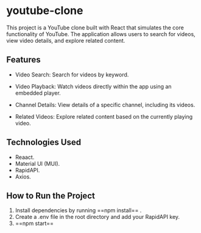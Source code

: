 # youtube-clone
This project is a YouTube clone built with React that simulates the core functionality of YouTube. The application allows users to search for videos, view video details, and explore related content.

## Features
+ Video Search: Search for videos by keyword.
- Video Playback: Watch videos directly within the app using an embedded player.
* Channel Details: View details of a specific channel, including its videos.
+ Related Videos: Explore related content based on the currently playing video.

## Technologies Used
+ Reaact.
+ Material UI (MUI).
+ RapidAPI.
+ Axios.

## How to Run the Project
1. Install dependencies by running ==npm install== .
2. Create a .env file in the root directory and add your RapidAPI key.
3. ==npm start==

